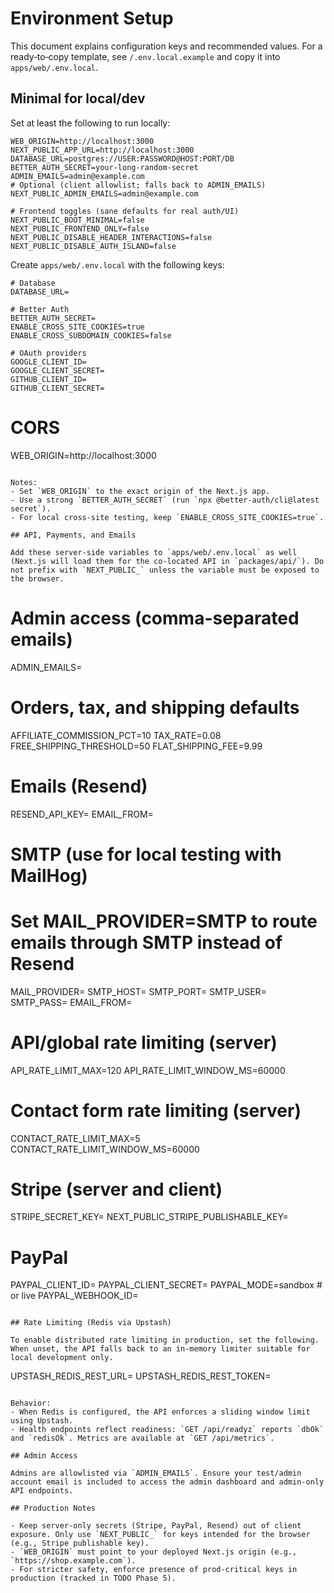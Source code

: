 # Environment Setup

This document explains configuration keys and recommended values. For a ready‑to‑copy template, see `/.env.local.example` and copy it into `apps/web/.env.local`.

## Minimal for local/dev

Set at least the following to run locally:

```
WEB_ORIGIN=http://localhost:3000
NEXT_PUBLIC_APP_URL=http://localhost:3000
DATABASE_URL=postgres://USER:PASSWORD@HOST:PORT/DB
BETTER_AUTH_SECRET=your-long-random-secret
ADMIN_EMAILS=admin@example.com
# Optional (client allowlist; falls back to ADMIN_EMAILS)
NEXT_PUBLIC_ADMIN_EMAILS=admin@example.com

# Frontend toggles (sane defaults for real auth/UI)
NEXT_PUBLIC_BOOT_MINIMAL=false
NEXT_PUBLIC_FRONTEND_ONLY=false
NEXT_PUBLIC_DISABLE_HEADER_INTERACTIONS=false
NEXT_PUBLIC_DISABLE_AUTH_ISLAND=false
```

Create `apps/web/.env.local` with the following keys:

```
# Database
DATABASE_URL=

# Better Auth
BETTER_AUTH_SECRET=
ENABLE_CROSS_SITE_COOKIES=true
ENABLE_CROSS_SUBDOMAIN_COOKIES=false

# OAuth providers
GOOGLE_CLIENT_ID=
GOOGLE_CLIENT_SECRET=
GITHUB_CLIENT_ID=
GITHUB_CLIENT_SECRET=
```

# CORS
WEB_ORIGIN=http://localhost:3000
```

Notes:
- Set `WEB_ORIGIN` to the exact origin of the Next.js app.
- Use a strong `BETTER_AUTH_SECRET` (run `npx @better-auth/cli@latest secret`).
- For local cross-site testing, keep `ENABLE_CROSS_SITE_COOKIES=true`.

## API, Payments, and Emails

Add these server-side variables to `apps/web/.env.local` as well (Next.js will load them for the co-located API in `packages/api/`). Do not prefix with `NEXT_PUBLIC_` unless the variable must be exposed to the browser.

```
# Admin access (comma-separated emails)
ADMIN_EMAILS=

# Orders, tax, and shipping defaults
AFFILIATE_COMMISSION_PCT=10
TAX_RATE=0.08
FREE_SHIPPING_THRESHOLD=50
FLAT_SHIPPING_FEE=9.99

# Emails (Resend)
RESEND_API_KEY=
EMAIL_FROM=

# SMTP (use for local testing with MailHog)
# Set MAIL_PROVIDER=SMTP to route emails through SMTP instead of Resend
MAIL_PROVIDER=
SMTP_HOST=
SMTP_PORT=
SMTP_USER=
SMTP_PASS=
EMAIL_FROM=

# API/global rate limiting (server)
API_RATE_LIMIT_MAX=120
API_RATE_LIMIT_WINDOW_MS=60000

# Contact form rate limiting (server)
CONTACT_RATE_LIMIT_MAX=5
CONTACT_RATE_LIMIT_WINDOW_MS=60000

# Stripe (server and client)
STRIPE_SECRET_KEY=
NEXT_PUBLIC_STRIPE_PUBLISHABLE_KEY=

# PayPal
PAYPAL_CLIENT_ID=
PAYPAL_CLIENT_SECRET=
PAYPAL_MODE=sandbox # or live
PAYPAL_WEBHOOK_ID=
```

## Rate Limiting (Redis via Upstash)

To enable distributed rate limiting in production, set the following. When unset, the API falls back to an in-memory limiter suitable for local development only.

```
UPSTASH_REDIS_REST_URL=
UPSTASH_REDIS_REST_TOKEN=
```

Behavior:
- When Redis is configured, the API enforces a sliding window limit using Upstash.
- Health endpoints reflect readiness: `GET /api/readyz` reports `dbOk` and `redisOk`. Metrics are available at `GET /api/metrics`.

## Admin Access

Admins are allowlisted via `ADMIN_EMAILS`. Ensure your test/admin account email is included to access the admin dashboard and admin-only API endpoints.

## Production Notes

- Keep server-only secrets (Stripe, PayPal, Resend) out of client exposure. Only use `NEXT_PUBLIC_` for keys intended for the browser (e.g., Stripe publishable key).
- `WEB_ORIGIN` must point to your deployed Next.js origin (e.g., `https://shop.example.com`).
- For stricter safety, enforce presence of prod-critical keys in production (tracked in TODO Phase 5).
